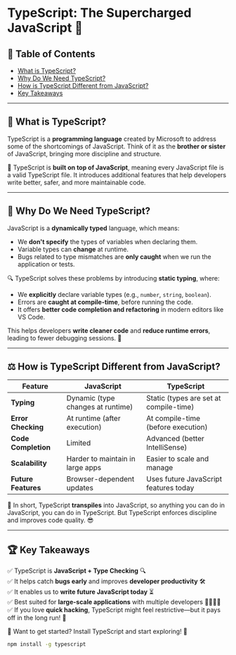 
# TypeScript: The Supercharged JavaScript 🚀

## 📜 Table of Contents
- [What is TypeScript?](#what-is-typescript)
- [Why Do We Need TypeScript?](#why-do-we-need-typescript)
- [How is TypeScript Different from JavaScript?](#how-is-typescript-different-from-javascript)
- [Key Takeaways](#key-takeaways)

---

## 🎯 What is TypeScript?
TypeScript is a **programming language** created by Microsoft to address some of the shortcomings of JavaScript. Think of it as the **brother or sister** of JavaScript, bringing more discipline and structure.

📝 TypeScript is **built on top of JavaScript**, meaning every JavaScript file is a valid TypeScript file. It introduces additional features that help developers write better, safer, and more maintainable code.

---

## 🤔 Why Do We Need TypeScript?
JavaScript is a **dynamically typed** language, which means:
- We **don't specify** the types of variables when declaring them.
- Variable types can **change** at runtime.
- Bugs related to type mismatches are **only caught** when we run the application or tests.

🔍 TypeScript solves these problems by introducing **static typing**, where:
- We **explicitly** declare variable types (e.g., `number`, `string`, `boolean`).
- Errors are **caught at compile-time**, before running the code.
- It offers **better code completion and refactoring** in modern editors like VS Code.

This helps developers **write cleaner code** and **reduce runtime errors**, leading to fewer debugging sessions. 🚀

---

## ⚖️ How is TypeScript Different from JavaScript?
| Feature            | JavaScript                      | TypeScript                  |
|-------------------|--------------------------------|-----------------------------|
| **Typing**       | Dynamic (type changes at runtime) | Static (types are set at compile-time) |
| **Error Checking** | At runtime (after execution)  | At compile-time (before execution) |
| **Code Completion** | Limited                        | Advanced (better IntelliSense) |
| **Scalability**  | Harder to maintain in large apps | Easier to scale and manage |
| **Future Features** | Browser-dependent updates      | Uses future JavaScript features today |

📌 In short, TypeScript **transpiles** into JavaScript, so anything you can do in JavaScript, you can do in TypeScript. But TypeScript enforces discipline and improves code quality. 😎

---

## 🏆 Key Takeaways
✅ TypeScript is **JavaScript + Type Checking** 🔍  
✅ It helps catch **bugs early** and improves **developer productivity** 🛠️  
✅ It enables us to **write future JavaScript today** ⏳  
✅ Best suited for **large-scale applications** with multiple developers 👨‍💻👩‍💻  
✅ If you love **quick hacking**, TypeScript might feel restrictive—but it pays off in the long run! 🎯  

🔹 Want to get started? Install TypeScript and start exploring! 🚀  

```bash
npm install -g typescript
```



